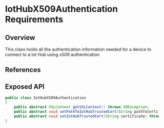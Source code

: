 # IotHubX509Authentication Requirements

## Overview

This class holds all the authentication information needed for a device to connect to a Iot Hub using x509 authentication

## References

## Exposed API

```java
public class IotHubX509Authentication
{
    public abstract SSLContext getSSLContext() throws IOException;
    public abstract void setPathToIotHubTrustedCert(String pathToCertificate) throws IOException;
    public abstract void setIotHubTrustedCert(String certificate) throws IOException;
}
```

